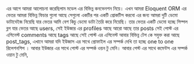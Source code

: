 এর আগে আমরা আলোচনা করেছিলাম মডেল এর বিভিন্ন কনভেনশন নিয়ে। এখন আমরা Eloquent ORM এর ভেতর আমরা বিভিন্ন ফিচার গুলো আছে সেগুলো একটির পর একটি প্রোকটিস করবো এর জন্য আমরা দুটি ডেমো ডাটাবেইজ নিয়েছি যার ভেতর আমি বেশ কিচু ডেমো ডাটা তৈরি করে নিয়েছি। তার ভেতর একটি ডেমো হচ্ছে সিম্পল ব্লগ যার ভেতর আছে users, সেই ইউজার এর profiles আছে আরো আছে তার posts সেই পোস্ট এর এগিনেস্ট comments আছে tags আছে সেই পোস্ট এর এগিনেস্ট আবার বিভিন্ন টেগ কে সযুক্ত করা আছে post_tags, এখানে আমরা যদি ইউজাস এর সাথে প্রোফাইল এর সম্পর্ক দেখি তা হচ্ছে one to one রিলেশনশিপ । আবার ইউজার এর সাথে পোস্ট এর সম্পর্ক ওয়ন টু মেনি। আবার পেস্ট এর সাথে কমেন্টস এর সম্পর্ক ওয়ান টু মেনি,

